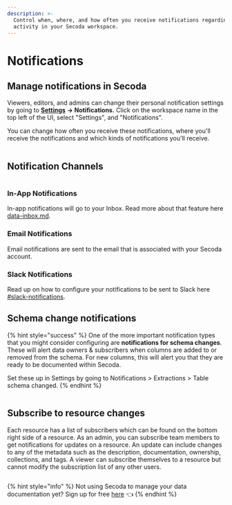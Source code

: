 ```yaml
---
description: >-
  Control when, where, and how often you receive notifications regarding the
  activity in your Secoda workspace.
---
```


# Notifications

## **Manage notifications in Secoda** <a href="#h_3a4bfd6458" id="h_3a4bfd6458"></a>

Viewers, editors, and admins can change their personal notification settings by going to [**Settings**](../readme/secoda-as-an-admin/settings.md) **-> Notifications.** Click on the workspace name in the top left of the UI, select "Settings", and "Notifications".

You can change how often you receive these notifications, where you'll receive the notifications and which kinds of notifications you'll receive.

<figure><img src="https://secoda-public-media-assets.s3.amazonaws.com/60d26f78-f53c-4596-a36b-3f2d81816d2a.png" alt=""><figcaption></figcaption></figure>

## Notification Channels

<figure><img src="https://secoda-public-media-assets.s3.amazonaws.com/6b84f744-2355-422e-90c9-5d650ef0bead.png" alt=""><figcaption></figcaption></figure>

### In-App Notifications

In-app notifications will go to your Inbox. Read more about that feature here [data-inbox.md](data-inbox.md "mention").

### Email Notifications

Email notifications are sent to the email that is associated with your Secoda account.

### Slack Notifications

Read up on how to configure your notifications to be sent to Slack here [#slack-notifications](../extensions/slack-connection/#slack-notifications "mention").

## Schema change notifications

{% hint style="success" %}
One of the more important notification types that you might consider configuring are **notifications for schema changes**. These will alert data owners & subscribers when columns are added to or removed from the schema. For new columns, this will alert you that they are ready to be documented within Secoda.

Set these up in Settings by going to Notifications > Extractions > Table schema changed.
{% endhint %}

<figure><img src="https://secoda-public-media-assets.s3.amazonaws.com/80f7cffa-d044-4d31-b474-4d8d943cbd94.png" alt=""><figcaption></figcaption></figure>

## Subscribe to resource changes

Each resource has a list of subscribers which can be found on the bottom right side of a resource. As an admin, you can subscribe team members to get notifications for updates on a resource. An update can include changes to any of the metadata such as the description, documentation, ownership, collections, and tags. A viewer can subscribe themselves to a resource but cannot modify the subscription list of any other users.

<figure><img src="https://secoda-public-media-assets.s3.amazonaws.com/c4d2a128-57dc-4aa4-bef7-ba0c9c497a28.png" alt=""><figcaption></figcaption></figure>

{% hint style="info" %}
Not using Secoda to manage your data documentation yet? Sign up for free [here](http://app.secoda.co/) 👈
{% endhint %}
